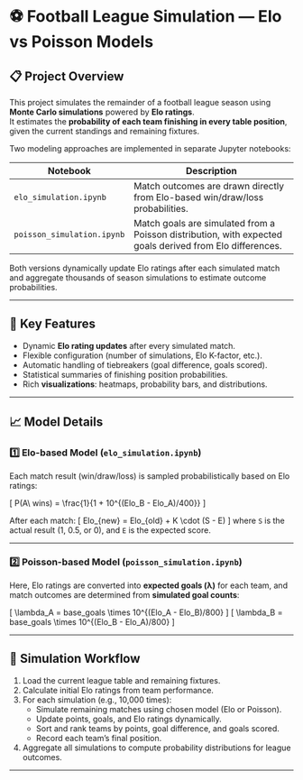 # ⚽ Football League Simulation — Elo vs Poisson Models

## 📋 Project Overview

This project simulates the remainder of a football league season using **Monte Carlo simulations** powered by **Elo ratings**.  
It estimates the **probability of each team finishing in every table position**, given the current standings and remaining fixtures.

Two modeling approaches are implemented in separate Jupyter notebooks:

| Notebook | Description |
|-----------|--------------|
| `elo_simulation.ipynb` | Match outcomes are drawn directly from Elo-based win/draw/loss probabilities. |
| `poisson_simulation.ipynb` | Match goals are simulated from a Poisson distribution, with expected goals derived from Elo differences. |

Both versions dynamically update Elo ratings after each simulated match and aggregate thousands of season simulations to estimate outcome probabilities.

---

## 🚀 Key Features

- Dynamic **Elo rating updates** after every simulated match.  
- Flexible configuration (number of simulations, Elo K-factor, etc.).  
- Automatic handling of tiebreakers (goal difference, goals scored).  
- Statistical summaries of finishing position probabilities.  
- Rich **visualizations**: heatmaps, probability bars, and distributions.

---

## 📈 Model Details

### 1️⃣ Elo-based Model (`elo_simulation.ipynb`)

Each match result (win/draw/loss) is sampled probabilistically based on Elo ratings:

\[
P(A\ wins) = \frac{1}{1 + 10^{(Elo_B - Elo_A)/400}}
\]

After each match:
\[
Elo_{new} = Elo_{old} + K \cdot (S - E)
\]
where `S` is the actual result (1, 0.5, or 0), and `E` is the expected score.

---

### 2️⃣ Poisson-based Model (`poisson_simulation.ipynb`)

Here, Elo ratings are converted into **expected goals (λ)** for each team, and match outcomes are determined from **simulated goal counts**:

\[
\lambda_A = base\_goals \times 10^{(Elo_A - Elo_B)/800}
\]
\[
\lambda_B = base\_goals \times 10^{(Elo_B - Elo_A)/800}
\]

---

## 🧮 Simulation Workflow

1. Load the current league table and remaining fixtures.
2. Calculate initial Elo ratings from team performance.
3. For each simulation (e.g., 10,000 times):
    - Simulate remaining matches using chosen model (Elo or Poisson).
    - Update points, goals, and Elo ratings dynamically.
    - Sort and rank teams by points, goal difference, and goals scored.
    - Record each team’s final position.
4. Aggregate all simulations to compute probability distributions for league outcomes.

---